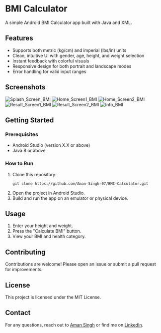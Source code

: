 # BMI Calculator

A simple Android BMI Calculator app built with Java and XML.

## Features

- Supports both metric (kg/cm) and imperial (lbs/in) units
- Clean, intuitive UI with gender, age, height, and weight selection
- Instant feedback with colorful visuals
- Responsive design for both portrait and landscape modes
- Error handling for valid input ranges

## Screenshots

![Splash_Screen_BMI](https://github.com/user-attachments/assets/308d9c95-07dd-4792-b45c-0fe45e242cc8)
![Home_Screen1_BMI](https://github.com/user-attachments/assets/909dc967-3612-4e57-8c2b-9b81cad8abce)
![Home_Screen2_BMI](https://github.com/user-attachments/assets/e9ac33ed-b8be-4869-b1e6-30509e221039)
![Result_Screen1_BMI](https://github.com/user-attachments/assets/e56e6ce5-a596-4f53-9b89-2563681c83e3)
![Result_Screen2_BMI](https://github.com/user-attachments/assets/a33a62ea-190c-4574-a69b-3e8b65f142a4)
![Info_BMI](https://github.com/user-attachments/assets/2159e4f9-e474-4f88-ad3d-875e494b86c1)

## Getting Started

### Prerequisites

- Android Studio (version X.X or above)
- Java 8 or above

### How to Run

1. Clone this repository:
   ```
   git clone https://github.com/Aman-Singh-07/BMI-Calculator.git
   ```
2. Open the project in Android Studio.
3. Build and run the app on an emulator or physical device.

## Usage

1. Enter your height and weight.
2. Press the "Calculate BMI" button.
3. View your BMI and health category.

## Contributing

Contributions are welcome! Please open an issue or submit a pull request for improvements.

## License

This project is licensed under the MIT License.

## Contact

For any questions, reach out to [Aman Singh](mailto:your-email@example.com) or find me on [LinkedIn](https://www.linkedin.com/in/your-linkedin-handle/).

